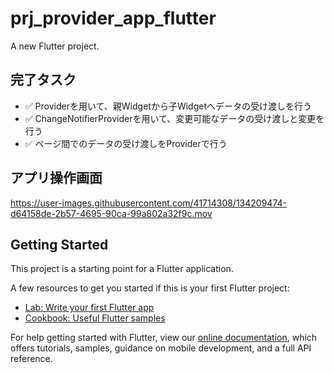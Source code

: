 # prj_provider_app_flutter

A new Flutter project.

## 完了タスク

- ✅ Providerを用いて、親Widgetから子Widgetへデータの受け渡しを行う
- ✅ ChangeNotifierProviderを用いて、変更可能なデータの受け渡しと変更を行う
- ✅ ページ間でのデータの受け渡しをProviderで行う

## アプリ操作画面

https://user-images.githubusercontent.com/41714308/134209474-d64158de-2b57-4695-90ca-99a802a32f9c.mov

## Getting Started

This project is a starting point for a Flutter application.

A few resources to get you started if this is your first Flutter project:

- [Lab: Write your first Flutter app](https://flutter.dev/docs/get-started/codelab)
- [Cookbook: Useful Flutter samples](https://flutter.dev/docs/cookbook)

For help getting started with Flutter, view our
[online documentation](https://flutter.dev/docs), which offers tutorials,
samples, guidance on mobile development, and a full API reference.
